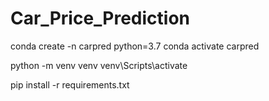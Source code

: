 # Car_Price_Prediction

conda create -n carpred python=3.7
conda activate carpred


python -m venv venv
venv\Scripts\activate


pip install -r requirements.txt
